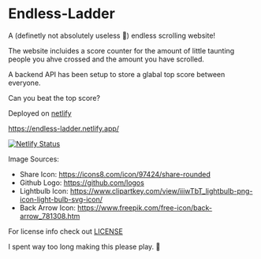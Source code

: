 # Endless-Ladder

A (definetly not absolutely useless 👀) endless scrolling website! 

The website incluides a score counter for the amount of little taunting people you ahve crossed and the amount you have scrolled. 

A backend API has been setup to store a glabal top score between everyone. 

Can you beat the top score? 

Deployed on [netlify](https://endless-ladder.netlify.app)

https://endless-ladder.netlify.app/

[![Netlify Status](https://api.netlify.com/api/v1/badges/8c92c781-9b39-424f-9001-9d11d26f415e/deploy-status)](https://app.netlify.com/sites/endless-ladder/deploys)


Image Sources: 
 - Share Icon: https://icons8.com/icon/97424/share-rounded
 - Github Logo: https://github.com/logos
 - Lightbulb Icon: https://www.clipartkey.com/view/iiiwTbT_lightbulb-png-icon-light-bulb-svg-icon/
 - Back Arrow Icon: https://www.freepik.com/free-icon/back-arrow_781308.htm


For license info check out [LICENSE](https://github.com/JohnjiRomanji/endless-ladder/blob/a920b11956b040a9ccd28d9019a0616d19fbb1b8/LICENSE)

I spent way too long making this please play. 🥺
